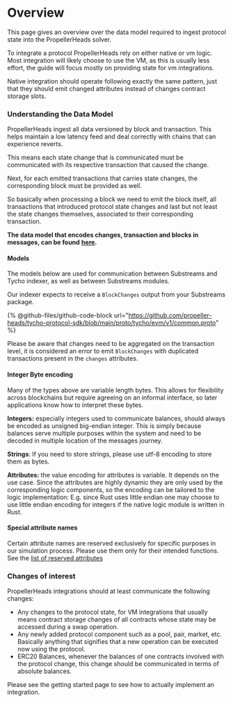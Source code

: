 # Overview

This page gives an overview over the data model required to ingest protocol state into the PropellerHeads solver.&#x20;

To integrate a protocol PropellerHeads rely on either native or vm logic. Most integration will likely choose to use the VM, as this is usually less effort, the guide will focus mostly on providing state for vm integrations.&#x20;

Native integration should operate following exactly the same pattern, just that they should emit changed attributes instead of changes contract storage slots.&#x20;

### Understanding the Data Model

PropellerHeads ingest all data versioned by block and transaction. This helps maintain a low latency feed and deal correctly with chains that can experience reverts.

This means each state change that is communicated must be communicated with its respective transaction that caused the change.

Next, for each emitted transactions that carries state changes, the corresponding block must be provided as well.

So basically when processing a block we need to emit the block itself, all transactions that introduced protocol state changes and last but not least the state changes themselves, associated to their corresponding transaction.

**The data model that encodes changes, transaction and blocks in messages, can be found** [**here**](https://github.com/propeller-heads/tycho-protocol-sdk/tree/main/proto/tycho/evm/v1)**.**&#x20;

#### Models

The models below are used for communication between Substreams and Tycho indexer, as well as between Substreams modules.

Our indexer expects to receive a `BlockChanges` output from your Substreams package.

{% @github-files/github-code-block url="https://github.com/propeller-heads/tycho-protocol-sdk/blob/main/proto/tycho/evm/v1/common.proto" %}

Please be aware that changes need to be aggregated on the transaction level, it is considered an error to emit `BlockChanges` with duplicated transactions present in the `changes` attributes.

#### Integer Byte encoding

Many of the types above are variable length bytes. This allows for flexibility across blockchains but require agreeing on an informal interface, so later applications know how to interpret these bytes.

**Integers:** especially integers used to communicate balances, should always be encoded as unsigned big-endian integer. This is simply because balances serve multiple purposes within the system and need to be decoded in multiple location of the messages journey.

**Strings**: If you need to store strings, please use utf-8 encoding to store them as bytes.

**Attributes:** the value encoding for attributes is variable. It depends on the use case. Since the attributes are highly dynamic they are only used by the corresponding logic components, so the encoding can be tailored to the logic implementation: E.g. since Rust uses little endian one may choose to use little endian encoding for integers if the native logic module is written in Rust.

#### Special attribute names

Certain attribute names are reserved exclusively for specific purposes in our simulation process. Please use them only for their intended functions. See the [list of reserved attributes](./reserved-attributes.md)

### Changes of interest

PropellerHeads integrations should at least communicate the following changes:

- Any changes to the protocol state, for VM integrations that usually means contract storage changes of all contracts whose state may be accessed during a swap operation.
- Any newly added protocol component such as a pool, pair, market, etc. Basically anything that signifies that a new operation can be executed now using the protocol.
- ERC20 Balances, whenever the balances of one contracts involved with the protocol change, this change should be communicated in terms of absolute balances.

Please see the getting started page to see how to actually implement an integration.
